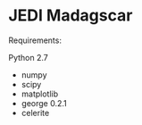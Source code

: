 

JEDI Madagscar
===

Requirements:

Python 2.7

- numpy
- scipy
- matplotlib
- george 0.2.1
- celerite

